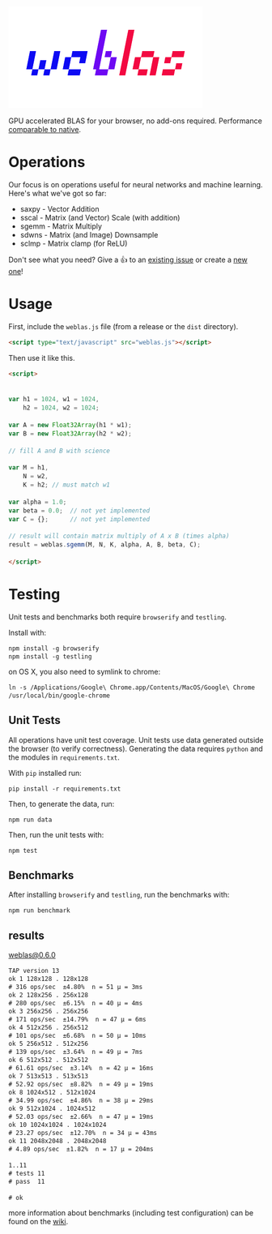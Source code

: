![logo](weblas.png)

GPU accelerated BLAS for your browser, no add-ons required. Performance [comparable to native](https://github.com/waylonflinn/weblas/wiki).


# Operations
Our focus is on operations useful for neural networks and machine learning.
Here's what we've got so far:

* saxpy - Vector Addition
* sscal - Matrix (and Vector) Scale (with addition)
* sgemm - Matrix Multiply
* sdwns - Matrix (and Image) Downsample
* sclmp - Matrix clamp (for ReLU)

Don't see what you need? Give a :+1: to an [existing issue](https://github.com/waylonflinn/weblas/issues?q=is%3Aissue+is%3Aopen+label%3Aoperation) or create a [new one](https://github.com/waylonflinn/weblas/issues)!

# Usage

First, include the `weblas.js` file (from a release or the `dist` directory).

```html
<script type="text/javascript" src="weblas.js"></script>
```

Then use it like this.

```html
<script>


var h1 = 1024, w1 = 1024,
    h2 = 1024, w2 = 1024;

var A = new Float32Array(h1 * w1);
var B = new Float32Array(h2 * w2);

// fill A and B with science

var M = h1,
	N = w2,
	K = h2; // must match w1

var alpha = 1.0;
var beta = 0.0;  // not yet implemented
var C = {};      // not yet implemented

// result will contain matrix multiply of A x B (times alpha)
result = weblas.sgemm(M, N, K, alpha, A, B, beta, C);

</script>
```

# Testing
Unit tests and benchmarks both require `browserify` and `testling`.

Install with:

```
npm install -g browserify
npm install -g testling
```

on OS X, you also need to symlink to chrome:
```
ln -s /Applications/Google\ Chrome.app/Contents/MacOS/Google\ Chrome /usr/local/bin/google-chrome
```

## Unit Tests
All operations have unit test coverage. Unit tests use data generated outside
the browser (to verify correctness). Generating the data requires `python` and
the modules in `requirements.txt`.

With `pip` installed run:

```
pip install -r requirements.txt
```

Then, to generate the data, run:

```
npm run data
```

Then, run the unit tests with:
```
npm test
```

## Benchmarks
After installing `browserify` and `testling`, run the benchmarks with:
```
npm run benchmark
```

## results
weblas@0.6.0

```
TAP version 13
ok 1 128x128 . 128x128
# 316 ops/sec  ±4.80%  n = 51 µ = 3ms
ok 2 128x256 . 256x128
# 280 ops/sec  ±6.15%  n = 40 µ = 4ms
ok 3 256x256 . 256x256
# 171 ops/sec  ±14.79%  n = 47 µ = 6ms
ok 4 512x256 . 256x512
# 101 ops/sec  ±6.68%  n = 50 µ = 10ms
ok 5 256x512 . 512x256
# 139 ops/sec  ±3.64%  n = 49 µ = 7ms
ok 6 512x512 . 512x512
# 61.61 ops/sec  ±3.14%  n = 42 µ = 16ms
ok 7 513x513 . 513x513
# 52.92 ops/sec  ±8.82%  n = 49 µ = 19ms
ok 8 1024x512 . 512x1024
# 34.99 ops/sec  ±4.86%  n = 38 µ = 29ms
ok 9 512x1024 . 1024x512
# 52.03 ops/sec  ±2.66%  n = 47 µ = 19ms
ok 10 1024x1024 . 1024x1024
# 23.27 ops/sec  ±12.70%  n = 34 µ = 43ms
ok 11 2048x2048 . 2048x2048
# 4.89 ops/sec  ±1.82%  n = 17 µ = 204ms

1..11
# tests 11
# pass  11

# ok
```

more information about benchmarks (including test configuration) can be found on the [wiki](https://github.com/waylonflinn/weblas/wiki).

